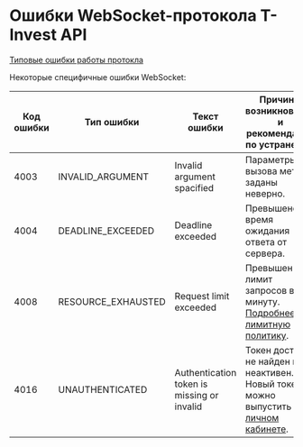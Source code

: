# Ошибки WebSocket-протокола T-Invest API

[Типовые ошибки работы протокла](https://developer.mozilla.org/en-US/docs/Web/API/CloseEvent/code)

Некоторые специфичные ошибки WebSocket:
 
|Код ошибки|Тип ошибки|Текст ошибки|Причины возникновения и </br> рекомендации по устранению|
|---|---|---|---|
4003|INVALID_ARGUMENT|Invalid argument spacified|Параметры вызова метода заданы неверно.|
4004|DEADLINE_EXCEEDED|Deadline exceeded|Превышено время ожидания ответа от сервера.|
4008|RESOURCE_EXHAUSTED|Request limit exceeded|Превышен лимит запросов в минуту. [Подробнее про лимитную политику](https://russianinvestments.github.io/investAPI/limits/).|
4016|UNAUTHENTICATED|Authentication token is missing or invalid|Токен доступа не найден или неактивен.</br>Новый токен можно выпустить в [личном кабинете](https://www.tbank.ru/invest/settings/).|
